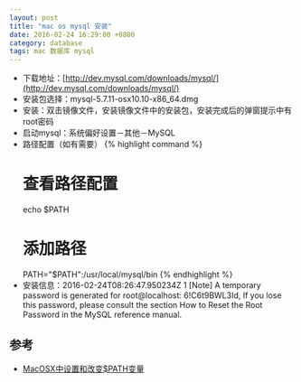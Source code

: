 ```yaml
---
layout: post
title: "mac os mysql 安装"
date: 2016-02-24 16:29:00 +0800
category: database
tags: mac 数据库 mysql
---
```


* 下载地址：[http://dev.mysql.com/downloads/mysql/](http://dev.mysql.com/downloads/mysql/)
* 安装包选择：mysql-5.7.11-osx10.10-x86_64.dmg
* 安装：双击镜像文件，安装镜像文件中的安装包，安装完成后的弹窗提示中有root密码
* 启动mysql：系统偏好设置－其他－MySQL
* 路径配置（如有需要）
{% highlight command %}
    # 查看路径配置
    echo $PATH
    # 添加路径
    PATH="$PATH":/usr/local/mysql/bin
{% endhighlight %}
* 安装信息：2016-02-24T08:26:47.950234Z 1 [Note] A temporary password is generated for root@localhost: 6!C6t9BWL3Id, If you lose this password, please consult the section How to Reset the Root Password in the MySQL reference manual.

## 参考

* [MacOSX中设置和改变$PATH变量](http://www.tuicool.com/articles/uQnaMnY)